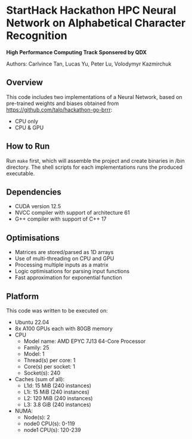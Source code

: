 StartHack Hackathon HPC Neural Network on Alphabetical Character Recognition
===========================================================

**High Performance Computing Track Sponsered by QDX**

Authors: Carlvince Tan, Lucas Yu, Peter Lu, Volodymyr Kazmirchuk

## Overview
This code includes two implementations of a Neural Network, based on pre-trained weights and biases obtained from https://github.com/talo/hackathon-go-brrr: 
- CPU only
- CPU & GPU

## How to Run
Run `make` first, which will assemble the project and create binaries in /bin directory.
The shell scripts for each implementations runs the produced executable. 

## Dependencies 
- CUDA version 12.5
- NVCC compiler with support of architecture 61
- G++ compiler with support of C++ 17

## Optimisations
- Matrices are stored/parsed as 1D arrays
- Use of multi-threading on CPU and GPU
- Processing multiple inputs as a matrix
- Logic optimisations for parsing input functions
- Fast approximation for exponential function

## Platform
This code was written to be executed on:
- Ubuntu 22.04
- 8x A100 GPUs each with 80GB memory
- CPU
    - Model name: AMD EPYC 7J13 64-Core Processor
    - Family: 25
    - Model: 1
    - Thread(s) per core: 1
    - Core(s) per socket: 1
    - Socket(s): 240
- Caches (sum of all):
    - L1d: 15 MiB (240 instances)
    - L1i: 15 MiB (240 instances)
    - L2: 120 MiB (240 instances)
    - L3: 3.8 GiB (240 instances)
- NUMA:
    - Node(s): 2
    - node0 CPU(s): 0-119
    - node1 CPU(s): 120-239
